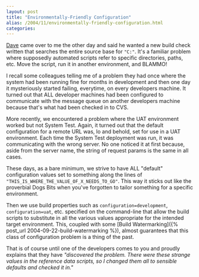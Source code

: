 ```yaml
---
layout: post
title: "Environmentally-Friendly Configuration"
alias: /2004/11/environmentally-friendly-configuration.html
categories:
---
```

[Dave](http://www.redhillconsulting.com.au/blogs/david) came over to me the other day and said he wanted a new build check written that searches the entire source base for `"C:"`. It's a familiar problem where supposedly automated scripts refer to specific directories, paths, etc. Move the script, run it in another environment, and BLAMMO!

I recall some colleagues telling me of a problem they had once where the system had been running fine for months in development and then one day it mysteriously started failing, everytime, on every developers machine. It turned out that ALL developer machines had been configured to communicate with the message queue on another developers machine because that's what had been checked in to CVS.

More recently, we encountered a problem where the UAT environment worked but not System Test. Again, it turned out that the default configuration for a remote URL was, lo and behold, set for use in a UAT environment. Each time the System Test deployment was run, it was communicating with the wrong server. No one noticed it at first because, aside from the server name, the string of request params is the same in all cases.

These days, as a bare minimum, we strive to have ALL "default" configuration values set to something along the lines of `"THIS_IS_WHERE_THE_VALUE_OF_X_NEEDS_TO_GO"`. This way it sticks out like the proverbial Dogs Bits when you've forgotten to tailor something for a specific environment.

Then we use build properties such as `configuration=development`, `configuration=uat`, etc. specified on the command-line that allow the build scripts to substitute in all the various values appropriate for the intended target environment. This, coupled with some [Build Watermarking]({% post_url 2004-09-22-build-watermarking %}), almost guarantees that this class of configuration problem is a thing of the past.

That is of course until one of the developers comes to you and proudly explains that they have _"discovered the problem. There were these strange values in the reference data scripts, so I changed them all to sensible defaults and checked it in."_
